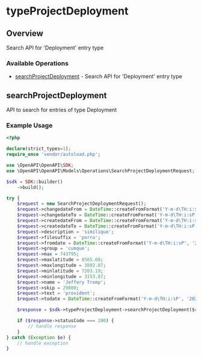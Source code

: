# typeProjectDeployment

## Overview

Search API for 'Deployment' entry type

### Available Operations

* [searchProjectDeployment](#searchprojectdeployment) - Search API for 'Deployment' entry type

## searchProjectDeployment

API to search for entries of type Deployment

### Example Usage

```php
<?php

declare(strict_types=1);
require_once 'vendor/autoload.php';

use \OpenAPI\OpenAPI\SDK;
use \OpenAPI\OpenAPI\Models\Operations\SearchProjectDeploymentRequest;

$sdk = SDK::builder()
    ->build();

try {
    $request = new SearchProjectDeploymentRequest();
    $request->changedateFrom = DateTime::createFromFormat('Y-m-d\TH:i:sP', '2022-06-15T08:36:06.296Z');
    $request->changedateTo = DateTime::createFromFormat('Y-m-d\TH:i:sP', '2022-02-23T05:45:35.035Z');
    $request->createdateFrom = DateTime::createFromFormat('Y-m-d\TH:i:sP', '2022-12-17T16:35:15.259Z');
    $request->createdateTo = DateTime::createFromFormat('Y-m-d\TH:i:sP', '2021-07-01T13:15:33.537Z');
    $request->description = 'similique';
    $request->filesuffix = 'porro';
    $request->fromdate = DateTime::createFromFormat('Y-m-d\TH:i:sP', '2021-10-25T18:39:10.695Z');
    $request->group = 'cumque';
    $request->max = 743795;
    $request->maxlatitude = 8565.68;
    $request->maxlongitude = 3892.87;
    $request->minlatitude = 7203.19;
    $request->minlongitude = 3153.87;
    $request->name = 'Jeffery Tromp';
    $request->skip = 29080;
    $request->text = 'provident';
    $request->todate = DateTime::createFromFormat('Y-m-d\TH:i:sP', '2022-12-19T11:49:13.655Z');

    $response = $sdk->typeProjectDeployment->searchProjectDeployment($request);

    if ($response->statusCode === 200) {
        // handle response
    }
} catch (Exception $e) {
    // handle exception
}
```
